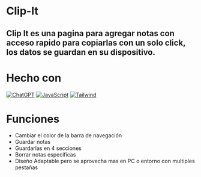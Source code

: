 # Clip-It

## Clip It es una pagina para agregar notas con acceso rapido para copiarlas con un solo click, los datos se guardan en su dispositivo.

# Hecho con

[![ChatGPT](https://img.shields.io/badge/ChatGPT-OpenAI-00BFFF)](https://openai.com/)
[![JavaScript](https://img.shields.io/badge/JavaScript-ES6-F7DF1E)](https://www.ecma-international.org/ecma-262/6.0/)
[![Tailwind](https://img.shields.io/badge/Tailwind-CSS-38B2AC)](https://tailwindcss.com/)

# Funciones
- Cambiar el color de la barra de navegación
- Guardar notas
- Guardarlas en 4 secciones
- Borrar notas especificas
- Diseño Adaptable pero se aprovecha mas en PC o entorno con multiples pestañas
